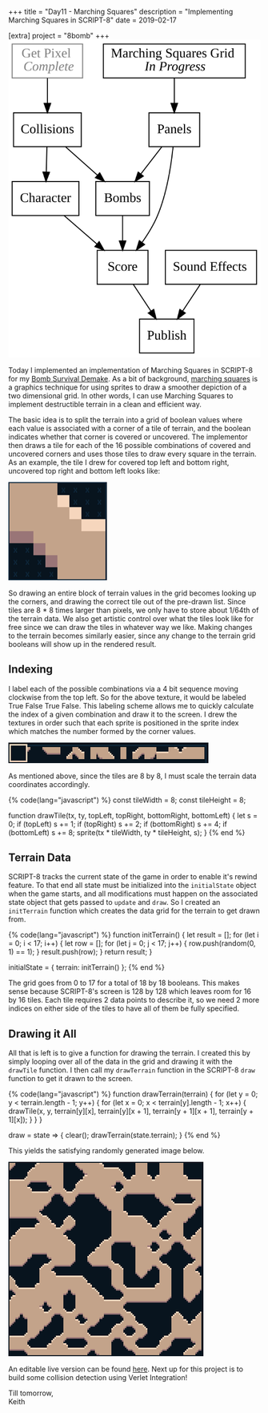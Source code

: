 +++
title = "Day11 - Marching Squares"
description = "Implementing Marching Squares in SCRIPT-8"
date = 2019-02-17

[extra]
project = "8bomb"
+++
![Todo](./todo.svg)

Today I implemented an implementation of Marching Squares in SCRIPT-8 for my
[Bomb Survival Demake](../day7-bomb-survival-demake/). As a bit of background,
[marching squares](https://en.wikipedia.org/wiki/Marching_squares) is a graphics
technique for using sprites to draw a smoother depiction of a two dimensional
grid. In other words, I can use Marching Squares to implement destructible
terrain in a clean and efficient way.

The basic idea is to split the terrain into a grid of boolean values where each
value is associated with a corner of a tile of terrain, and the boolean
indicates whether that corner is covered or uncovered. The implementor then
draws a tile for each of the 16 possible combinations of covered and uncovered
corners and uses those tiles to draw every square in the terrain. As an example,
the tile I drew for covered top left and bottom right, uncovered top right and
bottom left looks like:

![TrueFalseTrueFalse](./TrueFalseTrueFalse.PNG)

So drawing an entire block of terrain values in the grid becomes looking up the
corners, and drawing the correct tile out of the pre-drawn list. Since tiles are
8 * 8 times larger than pixels, we only have to store about 1/64th of the
terrain data. We also get artistic control over what the tiles look like for
free since we can draw the tiles in whatever way we like. Making changes to the
terrain becomes similarly easier, since any change to the terrain grid booleans
will show up in the rendered result.

## Indexing

I label each of the possible combinations via a 4 bit sequence moving clockwise
from the top left. So for the above texture, it would be labeled True False True
False. This labeling scheme allows me to quickly calculate the index of a given
combination and draw it to the screen. I drew the textures in order such that
each sprite is positioned in the sprite index which matches the number formed by
the corner values.

![Tiles](./Tiles.PNG)

As mentioned above, since the tiles are 8 by 8, I must scale the terrain data
coordinates accordingly.

{% code(lang="javascript") %}
const tileWidth = 8;
const tileHeight = 8;

function drawTile(tx, ty, topLeft, topRight, bottomRight, bottomLeft) {
  let s = 0;
  if (topLeft) s += 1;
  if (topRight) s += 2;
  if (bottomRight) s += 4;
  if (bottomLeft) s += 8;
  sprite(tx * tileWidth, ty * tileHeight, s);
}
{% end %}

## Terrain Data

SCRIPT-8 tracks the current state of the game in order to enable it's rewind
feature. To that end all state must be initialized into the `initialState`
object when the game starts, and all modifications must happen on the associated
state object that gets passed to `update` and `draw`. So I created an
`initTerrain` function which creates the data grid for the terrain to get
drawn from.

{% code(lang="javascript") %}
function initTerrain() {
  let result = [];
  for (let i = 0; i < 17; i++) {
    let row = [];
    for (let j = 0; j < 17; j++) {
      row.push(random(0, 1) == 1);
    }
    result.push(row);
  }
  return result;
}

initialState = {
  terrain: initTerrain()
};
{% end %}

The grid goes from 0 to 17 for a total of 18 by 18 booleans. This makes sense
because SCRIPT-8's screen is 128 by 128 which leaves room for 16 by 16 tiles.
Each tile requires 2 data points to describe it, so we need 2 more indices on
either side of the tiles to have all of them be fully specified.

## Drawing it All

All that is left is to give a function for drawing the terrain. I created this
by simply looping over all of the data in the grid and drawing it with the
`drawTile` function. I then call my `drawTerrain` function in the SCRIPT-8
`draw` function to get it drawn to the screen.

{% code(lang="javascript") %}
function drawTerrain(terrain) {
  for (let y = 0; y < terrain.length - 1; y++) {
    for (let x = 0; x < terrain[y].length - 1; x++) {
      drawTile(x, y, terrain[y][x], terrain[y][x + 1], terrain[y + 1][x + 1], terrain[y + 1][x]);
    }
  }
}

draw = state => {
  clear();
  drawTerrain(state.terrain);
}
{% end %}

This yields the satisfying randomly generated image below.

![Random](./Random.PNG)

An editable live version can be found
[here](https://script-8.github.io/?id=46394495fbd4c3b6cae31a9a0f749521). Next up
for this project is to build some collision detection using Verlet Integration!

Till tomorrow,  
Keith
